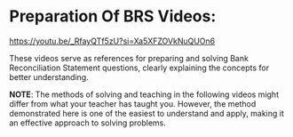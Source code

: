 #  Preparation Of BRS Videos:

https://youtu.be/_RfayQTf5zU?si=Xa5XFZOVkNuQUOn6

        
These videos serve as references for preparing and solving Bank Reconciliation Statement questions, clearly explaining the concepts for better understanding.
 
 **NOTE**: The methods of solving and teaching in the following videos might differ from what your teacher has taught you. However, the method demonstrated here is one of the easiest to understand and apply, making it an effective approach to solving problems.
